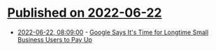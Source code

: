 # [Published on 2022-06-22](index.md)

* [2022-06-22, 08:09:00](https://soylentnews.org/article.pl?sid=22/06/21/1440242&from=rss) - [Google Says It's Time for Longtime Small Business Users to Pay Up](https://soylentnews.org/article.pl?sid=22/06/21/1440242&from=rss)
